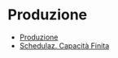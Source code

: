 # Produzione
- [Produzione](Sorgenti/TA/B£A/P5.md)
- [Schedulaz. Capacità Finita](Sorgenti/TA/B£A/S5.md)
